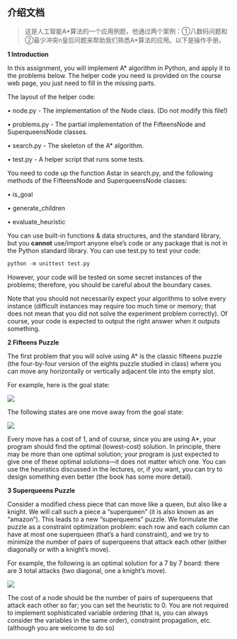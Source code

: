 ## 介绍文档

> 这是人工智能A*算法的一个应用例题，他通过两个案例：①八数码问题和②最少冲突n皇后问题来帮助我们熟悉A\*算法的应用。以下是操作手册。

**1 Introduction**

In this assignment, you will implement A* algorithm in Python, and apply it to the problems below. The helper code you need is provided on the course web page, you just need to fill in the missing parts.

The layout of the helper code:

• node.py - The implementation of the Node class. (Do not modify this file!)

• problems.py - The partial implementation of the FifteensNode and SuperqueensNode classes.

• search.py - The skeleton of the A* algorithm.

• test.py - A helper script that runs some tests.

You need to code up the function Astar in search.py, and the following methods of the FifteensNode and SuperqueensNode classes:

• is_goal

• generate_children

• evaluate_heuristic

You can use built-in functions & data structures, and the standard library, but you **cannot** use/import anyone else’s code or any package that is not in the Python standard library. You can use test.py to test your code:

```python
python -m unittest test.py
```

However, your code will be tested on some secret instances of the problems; therefore, you should be careful about the boundary cases.

Note that you should not necessarily expect your algorithms to solve every instance (difficult instances may require too much time or memory; that does not mean that you did not solve the experiment problem correctly). Of course, your code is expected to output the right answer when it outputs something.

**2 Fifteens Puzzle**

The first problem that you will solve using A* is the classic fifteens puzzle (the four-by-four version of the eights puzzle studied in class) where you can move any horizontally or vertically adjacent tile into the empty slot.

For example, here is the goal state:

![](https://gitee.com/Langwenchong/figure-bed/raw/master/20210930100140.png)

The following states are one move away from the goal state:

![](https://gitee.com/Langwenchong/figure-bed/raw/master/20210930100159.png)

Every move has a cost of 1, and of course, since you are using A*, your program should find the optimal (lowest-cost) solution. In principle, there may be more than one optimal solution; your program is just expected to give one of these optimal solutions—it does not matter which one. You can use the heuristics discussed in the lectures, or, if you want, you can try to design something even better (the book has some more detail).

**3 Superqueens Puzzle**

Consider a modified chess piece that can move like a queen, but also like a knight. We will call such a piece a “superqueen” (it is also known as an “amazon”). This leads to a new “superqueens” puzzle. We formulate the puzzle as a constraint optimization problem: each row and each column can have at most one superqueen (that’s a hard constraint), and we try to minimize the number of pairs of superqueens that attack each other (either diagonally or with a knight’s move).

For example, the following is an optimal solution for a 7 by 7 board: there are 3 total attacks (two diagonal, one a knight’s move).

![](https://gitee.com/Langwenchong/figure-bed/raw/master/20210930100351.png)

The cost of a node should be the number of pairs of superqueens that attack each other so far; you can set the heuristic to 0. You are not required to implement sophisticated variable ordering (that is, you can always consider the variables in the same order), constraint propagation, etc. (although you are welcome to do so)